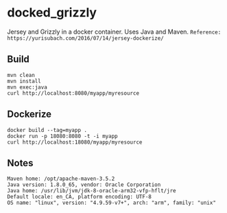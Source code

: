 # docked_grizzly

Jersey and Grizzly in a docker container. Uses Java and Maven.
`Reference: https://yurisubach.com/2016/07/14/jersey-dockerize/`

## Build

```
mvn clean
mvn install
mvn exec:java
curl http://localhost:8080/myapp/myresource
```

## Dockerize 

```
docker build --tag=myapp .
docker run -p 18080:8080 -t -i myapp
curl http://localhost:18080/myapp/myresource
```

## Notes

```
Maven home: /opt/apache-maven-3.5.2
Java version: 1.8.0_65, vendor: Oracle Corporation
Java home: /usr/lib/jvm/jdk-8-oracle-arm32-vfp-hflt/jre
Default locale: en_CA, platform encoding: UTF-8
OS name: "linux", version: "4.9.59-v7+", arch: "arm", family: "unix"

```
